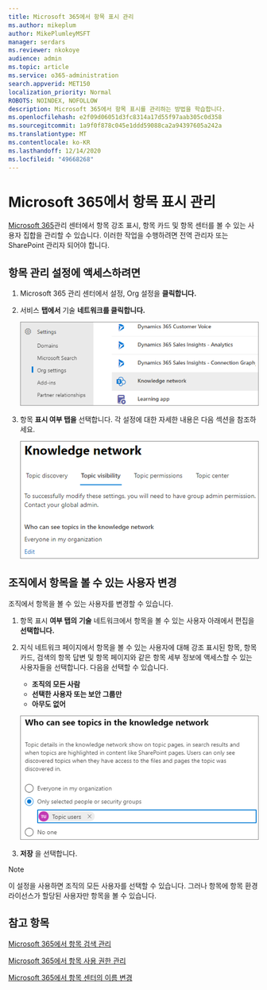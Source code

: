 ```yaml
---
title: Microsoft 365에서 항목 표시 관리
ms.author: mikeplum
author: MikePlumleyMSFT
manager: serdars
ms.reviewer: nkokoye
audience: admin
ms.topic: article
ms.service: o365-administration
search.appverid: MET150
localization_priority: Normal
ROBOTS: NOINDEX, NOFOLLOW
description: Microsoft 365에서 항목 표시를 관리하는 방법을 학습합니다.
ms.openlocfilehash: e2f09d06051d3fc8314a17d55f97aab305c0d358
ms.sourcegitcommit: 1a9f0f878c045e1ddd59088ca2a94397605a242a
ms.translationtype: MT
ms.contentlocale: ko-KR
ms.lasthandoff: 12/14/2020
ms.locfileid: "49668268"
---
```

# <a name="manage-topic-visibility-in-microsoft-365"></a>Microsoft 365에서 항목 표시 관리

[Microsoft 365](https://admin.microsoft.com)관리 센터에서 항목 강조 표시, 항목 카드 및 항목 센터를 볼 수 있는 사용자 집합을 관리할 수 있습니다. 이러한 작업을 수행하려면 전역 관리자 또는 SharePoint 관리자 되어야 합니다.

## <a name="to-access-topics-management-settings"></a>항목 관리 설정에 액세스하려면

1. Microsoft 365 관리 센터에서 설정, Org 설정을 **클릭합니다.**
2. 서비스 **탭에서** 기술 **네트워크를 클릭합니다.**

    ![지식에 사람 연결](../media/admin-org-knowledge-options-completed.png) 

3. 항목 **표시 여부 탭을** 선택합니다. 각 설정에 대한 자세한 내용은 다음 섹션을 참조하세요.

    ![knowledge-network-settings](../media/knowledge-network-settings-topic-visibility.png) 

##  <a name="change-who-can-see-topics-in-your-organization"></a>조직에서 항목을 볼 수 있는 사용자 변경

조직에서 항목을 볼 수 있는 사용자를 변경할 수 있습니다.

1. 항목 표시 **여부 탭의** **기술** 네트워크에서 항목을 볼 수 있는 사용자 아래에서 편집을 **선택합니다.**
2. 지식  네트워크 페이지에서 항목을 볼 수 있는 사용자에 대해 강조 표시된 항목, 항목 카드, 검색의 항목 답변 및 항목 페이지와 같은 항목 세부 정보에 액세스할 수 있는 사용자들을 선택합니다. 다음을 선택할 수 있습니다.
    - **조직의 모든 사람**
    - **선택한 사용자 또는 보안 그룹만**
    - **아무도 없어**

    ![항목을 볼 수 있는 사람](../media/k-manage-who-can-see-topics.png) 

3. **저장** 을 선택합니다.  
 
> [!Note] 
> 이 설정을 사용하면 조직의 모든 사용자를 선택할 수 있습니다. 그러나 항목에 항목 환경 라이선스가 할당된 사용자만 항목을 볼 수 있습니다.

## <a name="see-also"></a>참고 항목

[Microsoft 365에서 항목 검색 관리](topic-experiences-discovery.md)

[Microsoft 365에서 항목 사용 권한 관리](topic-experiences-user-permissions.md)

[Microsoft 365에서 항목 센터의 이름 변경](topic-experiences-administration.md)

